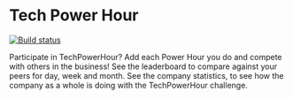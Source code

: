 # Tech Power Hour

[![Build status](https://build.appcenter.ms/v0.1/apps/f73983ca-49a0-44a3-b288-fce27e59c169/branches/master/badge)](https://appcenter.ms)

Participate in TechPowerHour? Add each Power Hour you do and compete with others in the business! See the leaderboard to compare against your peers for day, week and month. See the company statistics, to see how the company as a whole is doing with the TechPowerHour challenge.
